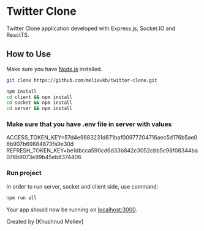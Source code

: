 # Twitter Clone

Twitter Clone application developed with Express.js, Socket.IO and ReactTS.

## How to Use

Make sure you have [Node.js](http://nodejs.org/) installed.

```sh
git clone https://github.com/melievkh/twitter-clone.git
```

```sh
npm install
cd client && npm install
cd socket && npm install
cd server && npm install
```

### Make sure that you have .env file in server with values
ACCESS_TOKEN_KEY=57d4e9883231d871baf00977204716aec5d176b5ae06b907b69884873fa9e30d
REFRESH_TOKEN_KEY=be1dbcca590cd6d33b842c3052cbb5c98f08344ba076b9073e99b45eb8374406


### Run project

In order to run server, socket and client side, use command:

```sh
npm run all
```

Your app should now be running on [localhost:3000](http://localhost:3000/).

Created by [Khushnud Meliev]
